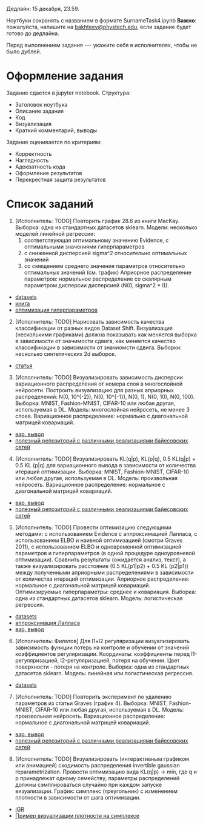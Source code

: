 Дедлайн: 15 декабря, 23.59.

Ноутбуки сохранять с названием в формате SurnameTask4.ipynb
**Важно**: пожалуйста, напишите на bakhteev@phystech.edu, если задание будет готово до дедлайна.

Перед выполнением задания --- укажите себя в исполнителях, чтобы не было дублей.


# Оформление задания
Задание сдается в jupyter notebook. Структура:
* Заголовок ноутбука
* Описание задания
* Код
* Визуализация
* Краткий комментарий, выводы

Задание оценивается по критериям:
* Корректность
* Наглядность
* Адекватность кода
* Оформление результатов
* Перекрестная защита результатов


# Список заданий

1. [Исполнитель: TODO] Повторить график 28.6 из книги MacKay. Выборка: одна из стандартных датасетов sklearn. Модели: несколько моделей линейной регрессии:
    1. соответствующая оптимальному значению Evidence, с оптимальными значениями гиперпараметров
    2. с сниженной дисперсией sigma^2 относительно оптимальных значений
    3. со смещением среднего значения параметров относительно оптимальных значений (см. график)
Априорное распределение параметров: нормальное распределение со скалярным параметром дисперсии дисперсией (N(0, sigma^2 * I)).
* [datasets](https://scikit-learn.org/stable/datasets/toy_dataset.html)
* [книга](http://www.inference.org.uk/itprnn/book.pdf)
* [оптимизация гиперпараметров](http://strijov.com/papers/HyperOptimizationEng.pdf)


2. [Исполнитель: TODO] Нарисовать зависимость качества классификации от разных видов Dataset Shift. Визуализация (несколькими графиками) должна показывать как меняется выборка в зависимости от значимости сдвига, как меняется качество классификации в зависимости от значиомсти сдвига. Выборки: несколько синтетических 2d выборок. 
* [статья](https://rtg.cis.upenn.edu/cis700-2019/papers/dataset-shift/dataset-shift-terminology.pdf)


3. [Исполнитель: TODO] Визуализировать зависимость дисперсии вариационного распределения от номера слоя в многослойной нейросети. Построить визуализацию для разных априорных распределений: N(0, 10^{-2}), N(0, 10^{-1}), N(0, 1), N(0, 10), N(0, 100).
Выборка: MNIST, Fashion-MNIST, CIFAR-10 или любая другая, используемая в DL. Модель: многослойная нейросеть, не менее 3 слоев. Вариационное распределение: нормально с диагональной матрицей ковариаций.
* [вар. вывод](https://papers.nips.cc/paper/2011/file/7eb3c8be3d411e8ebfab08eba5f49632-Paper.pdf)
* [полезный репозиторий с различными реализациями байесовских сетей](https://github.com/JavierAntoran/Bayesian-Neural-Networks#uncertainty-decomposition)

4. [Исполнитель: TODO] Визуализировать KL(q|p), KL(p|q), 0.5 KL(q|p) + 0.5 KL (p|q) для вариационного вывода в зависимости от количества итераций оптимизации.  Выборка: MNIST, Fashion-MNIST, CIFAR-10 или любая другая, используемая в DL. Модель: произвольная нейросеть. Вариационное распределение: нормальное с диагональной матрицей ковариаций.
* [вар. вывод](https://papers.nips.cc/paper/2011/file/7eb3c8be3d411e8ebfab08eba5f49632-Paper.pdf)
* [полезный репозиторий с различными реализациями байесовских сетей](https://github.com/JavierAntoran/Bayesian-Neural-Networks#uncertainty-decomposition)

5. [Исполнитель: TODO] Провести оптимизацию следующими методами: с использованием Evidence с аппроксимацией Лапласа, с использованием ELBO и наивной оптимизацией (смотри Graves 2011), с использованием ELBO и одновременной оптимизацией параметров и гиперпараметров (в одной процедуре одноуровневой оптимизации). Сравнить результаты (ожидается анализ, текст), а также визуализировать расстояние (0.5 KL(p1|p2) + 0.5 KL (p2|p1)) между полученными априорными распределениями в зависимости от количества итераций оптимизации.  Априорное распределение: нормальное с диагональной матрицей ковариаций. Оптимизируемые гиперпараметры: среднее и ковариация. 
Выборка: одна из стандартных датасетов sklearn. Модель: логистическая регрессия.
* [datasets](https://scikit-learn.org/stable/datasets/toy_dataset.html)
* [аппроксимация Лапласа](http://strijov.com/papers/HyperOptimizationEng.pdf)
* [вар. вывод](https://papers.nips.cc/paper/2011/file/7eb3c8be3d411e8ebfab08eba5f49632-Paper.pdf)

6. [Исполнитель: Филатов]  Для  l1+l2 регуляризации визуализировать зависимость функции потерь на контроле и обучении от значений коэффициентов регуляризации. Координаты: коэффициенты перед l1-регуляризацией, l2-регуляризацией, потеря на обучении. Цвет поверхности - потеря на контроле.
Выборка: одна из стандартных датасетов sklearn. Модель: линейная или логистическая регрессия. 
* [datasets](https://scikit-learn.org/stable/datasets/toy_dataset.html)

7. [Исполнитель: TODO] Повторить эксперимент по удалению параметров из статьи Graves (график 4).  Выборка: MNIST, Fashion-MNIST, CIFAR-10 или любая другая, используемая в DL. Модель: произвольная нейросеть. Вариационное распределение: нормальное с диагональной матрицей ковариаций.
* [вар. вывод](https://papers.nips.cc/paper/2011/file/7eb3c8be3d411e8ebfab08eba5f49632-Paper.pdf)
* [полезный репозиторий с различными реализациями байесовских сетей](https://github.com/JavierAntoran/Bayesian-Neural-Networks#uncertainty-decomposition)

8. [Исполнитель: TODO] Визуализировать (интерактивным графиком или анимацией) сходимость распределения invertible gaussian reparametrization. Провести оптимизацию вида KL(q|p) -> min, где q и p принадлежат одному семейству, параметры распределений должны сэмплироваться случайно при каждом запуске визуализации.
График: симплекс (треугольник) с изменением плотности в зависимости от шага оптимизации.
* [IGR](https://arxiv.org/pdf/1912.09588.pdf)
* [Пример визуализации плотности на симплексе](http://blog.bogatron.net/blog/2014/02/02/visualizing-dirichlet-distributions/)

